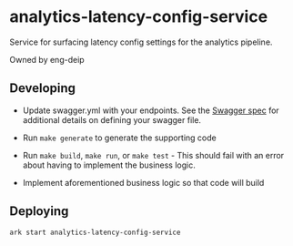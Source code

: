 # analytics-latency-config-service

Service for surfacing latency config settings for the analytics pipeline.

Owned by eng-deip

## Developing

- Update swagger.yml with your endpoints. See the [Swagger spec](http://swagger.io/specification/) for additional details on defining your swagger file.

- Run `make generate` to generate the supporting code

- Run `make build`, `make run`, or `make test` - This should fail with an error about having to implement the business logic.

- Implement aforementioned business logic so that code will build

## Deploying

```
ark start analytics-latency-config-service
```
